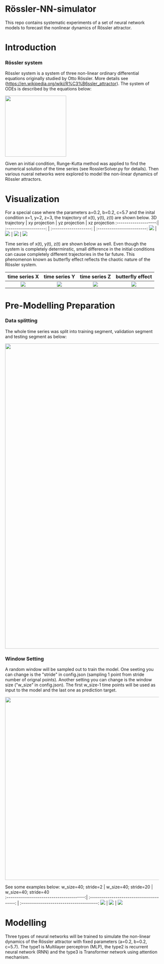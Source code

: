 # Rössler-NN-simulator
This repo contains systematic experiments of a set of neural network models to forecast the nonlinear dynamics of Rössler attractor.

# Introduction
### Rössler system 
Rössler system is a system of three non-linear ordinary differential equations originally studied by Otto Rössler. More details see (https://en.wikipedia.org/wiki/R%C3%B6ssler_attractor). The system of ODEs is described by the equations below:

<img src="plots/equation.png" width="200"/>

Given an initial condition, Runge-Kutta method was applied to find the numerical solution of the time series (see RosslerSolver.py for details). Then various nueral networks were explored to model the non-linear dynamics of Rössler attractors.    

# Visualization
For a special case where the parameters a=0.2, b=0.2, c=5.7 and the inital condition x=1, y=2, z=3, the trajectory of x(t), y(t), z(t) are shown below.
3D trajectory         |  xy projection         |  yz projection         |  xz projection
:--------------------:| :--------------------: | :--------------------: | :-------------------------:
![](plots/3D.jpg)     |  ![](plots/xy.jpg)     | ![](plots/yz.jpg)      | ![](plots/xz.jpg)  

Time series of x(t), y(t), z(t) are shown below as well. Even though the system is completely determinstic, small difference in the initial conditions can cause completely different trajectories in the far future. This phenomenon known as butterfly effect reflects the chaotic nature of the Rössler system. 

time series X         |  time series Y         |  time series Z         |  butterfly effect
:--------------------:| :--------------------: | :--------------------: | :-------------------------:
![](plots/time_x.jpg) |  ![](plots/time_y.jpg) | ![](plots/time_z.jpg)  | ![](plots/butterfly_x.jpg)  

# Pre-Modelling Preparation
### Data splitting
The whole time series was split into training segment, validation segment and testing segment as below:

<img src="plots/data_split.png" width="1000"/>

### Window Setting
A random window will be sampled out to train the model. One seeting you can change is the "stride" in config.json (sampling 1 point from stride number of orignal points). Another setting you can change is the window size ("w_size" in config.json). The first w_size-1 time points will be used as input to the model and the last one as prediction target. 

<p align="center">
  <img src="plots/window.png", width="600"/>
</p>

See some examples below:
w_size=40; stride=2                       |  w_size=40; stride=20                      |  w_size=40; stride=40         
:----------------------------------------:| :----------------------------------------: | :---------------------------------------: 
![](plots/window_1_size=40_stride=2.jpg)  |  ![](plots/window_1_size=40_stride=20.jpg) | ![](plots/window_1_size=40_stride=40.jpg)      

# Modelling
Three types of neural networks will be trained to simulate the non-linear dynamics of the Rössler attractor with fixed parameters (a=0.2, b=0.2, c=5.7). The type1 is Multilayer perceptron (MLP), the type2 is recurrent neural network (RNN) and the type3 is Transformer network using attention mechanism.

